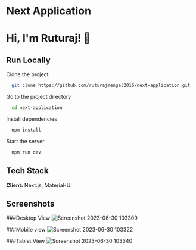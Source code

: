 # Next Application

# Hi, I'm Ruturaj! 👋

## Run Locally

Clone the project

```bash
  git clone https://github.com/ruturajmengal2016/next-application.git
```

Go to the project directory

```bash
  cd next-application
```

Install dependencies

```bash
  npm install
```

Start the server

```bash
  npm run dev
```

## Tech Stack

**Client:** Next.js, Material-UI


## Screenshots

###Desktop View
![Screenshot 2023-06-30 103309](https://github.com/ruturajmengal2016/next-application/assets/114099113/0d245ef2-b240-42ae-bf0c-6138cd4a8df9)

###Mobile view
![Screenshot 2023-06-30 103322](https://github.com/ruturajmengal2016/next-application/assets/114099113/b43fc6cf-fe88-47d0-9355-b6a7597f1caa)


###Tablet View
![Screenshot 2023-06-30 103340](https://github.com/ruturajmengal2016/next-application/assets/114099113/4fd15516-a91b-46d8-93d9-46a3c22aa119)


